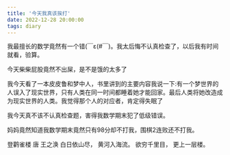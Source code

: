 ```yaml
---
title: '今天我真该挨打'
date: 2022-12-28 20:00:00
tags: diary
---
```

我最擅长的数学竟然有一个错(￣ε(#￣)。我太后悔不认真检查了，以后我有时间就看，验算。

今天柴柴屁股竟然不出屎，是不是饿的太多了

我今天看了一本皮皮鲁和梦中人，书里讲到的主要内容我说一下:有一个梦世界的人误入了现实世界，只有人类在同一时间都睡着她才能回家。最后人类将她改造成为现实世界的人类。我觉得那个人的对应者，肯定得失眠了

我今天真不该不认真检查题，害得我数学期末犯了低级错误。

妈妈竟然知道我数学期末竟然只有98分却不打我，围棋2连败还不打我。

登鹳雀楼 唐 王之涣
白日依山尽，
黄河入海流。
欲穷千里目，
更上一层楼。
